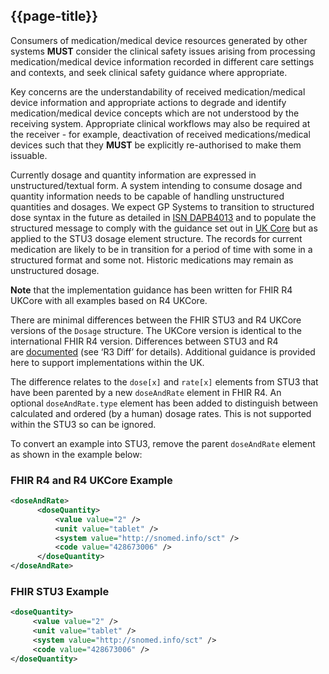 ## {{page-title}}

Consumers of medication/medical device resources generated by other systems **MUST** consider the clinical safety issues arising from processing medication/medical device information recorded in different care settings and contexts, and seek clinical safety guidance where appropriate.

Key concerns are the understandability of received medication/medical device information and appropriate actions to degrade and identify medication/medical device concepts which are not understood by the receiving system. Appropriate clinical workflows may also be required at the receiver - for example, deactivation of received medications/medical devices such that they **MUST** be explicitly re-authorised to make them issuable.

Currently dosage and quantity information are expressed in unstructured/textual form. A system intending to consume dosage and quantity information needs to be capable of handling unstructured quantities and dosages. We expect GP Systems to transition to structured dose syntax in the future as detailed in [ISN DAPB4013](https://digital.nhs.uk/data-and-information/information-standards/information-standards-and-data-collections-including-extractions/publications-and-notifications/standards-and-collections/dapb4013-medicine-and-allergy-intolerance-data-transfer) and to populate the structured message to comply with the guidance set out in [UK Core](https://simplifier.net/guide/ukcoreimplementationguideformedicines/ElementDosage?version=current) but as applied to the STU3 dosage element structure. The records for current medication are likely to be in transition for a period of time with some in a structured format and some not. Historic medications may remain as unstructured dosage.

**Note** that the implementation guidance has been written for FHIR R4 UKCore with all examples based on R4 UKCore.

There are minimal differences between the FHIR STU3 and R4 UKCore versions of the `Dosage` structure. The UKCore version is identical to the international FHIR R4 version. Differences between STU3 and R4 are [documented](https://hl7.org/fhir/R4/dosage.html#tabs-Dosage-diff) (see ‘R3 Diff’ for details). Additional guidance is provided here to support implementations within the UK.

The difference relates to the `dose[x]` and `rate[x]` elements from STU3 that have been parented by a new `doseAndRate` element in FHIR R4. An optional `doseAndRate.type` element has been added to distinguish between calculated and ordered (by a human) dosage rates. This is not supported within the STU3 so can be ignored.

To convert an example into STU3, remove the parent `doseAndRate` element as shown in the example below:

### FHIR R4 and R4 UKCore Example

```xml
<doseAndRate>
      <doseQuantity>
          <value value="2" />
          <unit value="tablet" />
          <system value="http://snomed.info/sct" />
          <code value="428673006" />
      </doseQuantity>
</doseAndRate>
```

### FHIR STU3 Example

```xml
<doseQuantity>
     <value value="2" />
     <unit value="tablet" />
     <system value="http://snomed.info/sct" />
     <code value="428673006" />
</doseQuantity>
```
